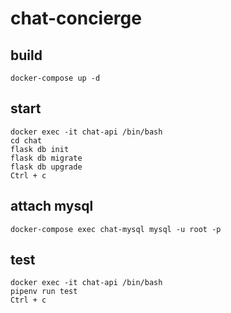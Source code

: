 # chat-concierge

## build
```
docker-compose up -d
```

## start
```
docker exec -it chat-api /bin/bash
cd chat
flask db init
flask db migrate
flask db upgrade
Ctrl + c
```

## attach mysql
```
docker-compose exec chat-mysql mysql -u root -p
```

## test
```
docker exec -it chat-api /bin/bash
pipenv run test
Ctrl + c
```